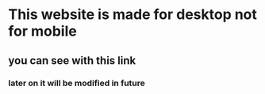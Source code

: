 <h1> This website is made for desktop not for mobile </h1>
<h2> you can see with this <a hraf = ''>link</a> </h2>
<h3> later on it will be modified in future </h3>
